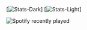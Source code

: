 [![Stats-Dark](https://github-readme-stats.vercel.app/api?username=BzzzThe18th&show_icons=true&theme=dark#gh-dark-mode-only)]
[![Stats-Light](https://github-readme-stats.vercel.app/api?username=BzzzThe18th&show_icons=true&theme=default#gh-light-mode-only)]

![Spotify recently played](https://spotify-recently-played-readme.vercel.app/api?user=5ijj1ef3gtzy3iaj3q4obv1wr&width=1000)
